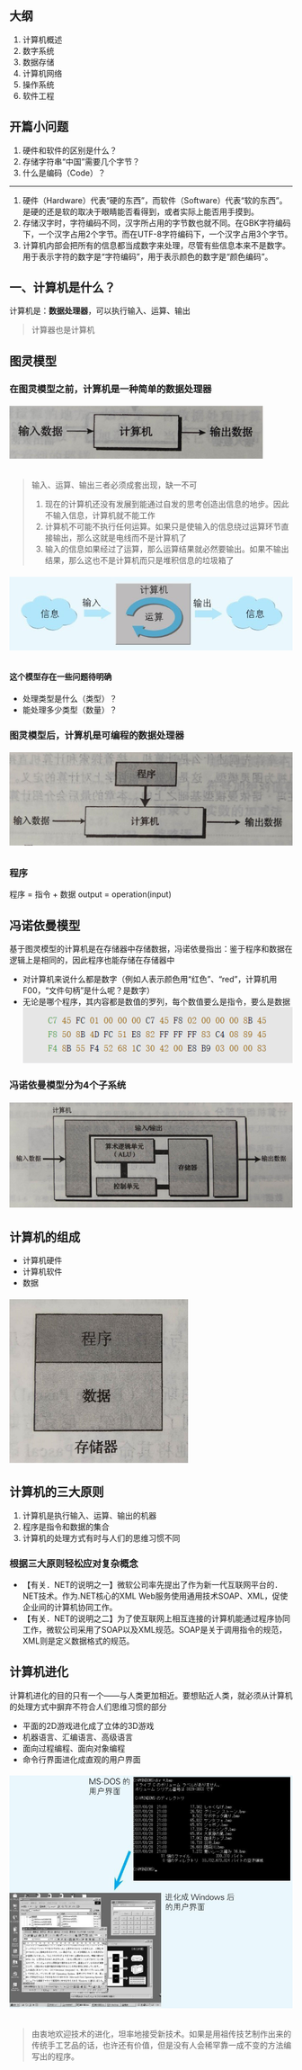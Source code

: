 ## 大纲
1. 计算机概述
2. 数字系统
3. 数据存储
4. 计算机网络
5. 操作系统
6. 软件工程

## 开篇小问题
1. 硬件和软件的区别是什么？
2. 存储字符串“中国”需要几个字节？
3. 什么是编码（Code）？

---
1. 硬件（Hardware）代表“硬的东西”，而软件（Software）代表“软的东西”。是硬的还是软的取决于眼睛能否看得到，或者实际上能否用手摸到。
2. 存储汉字时，字符编码不同，汉字所占用的字节数也就不同。在GBK字符编码下，一个汉字占用2个字节。而在UTF-8字符编码下，一个汉字占用3个字节。
3. 计算机内部会把所有的信息都当成数字来处理，尽管有些信息本来不是数字。用于表示字符的数字是“字符编码”，用于表示颜色的数字是“颜色编码”。


## 一、计算机是什么？
计算机是：**数据处理器**，可以执行输入、运算、输出
> 计算器也是计算机

## 图灵模型
### 在图灵模型之前，计算机是一种简单的数据处理器
###### ![](images/%E5%9B%BE1-%E5%8D%95%E4%B8%80%E7%9B%AE%E6%A0%87%E8%AE%A1%E7%AE%97%E6%9C%BA%E5%99%A8.png)
> 输入、运算、输出三者必须成套出现，缺一不可
> 1. 现在的计算机还没有发展到能通过自发的思考创造出信息的地步。因此不输入信息，计算机就不能工作
> 2. 计算机不可能不执行任何运算。如果只是使输入的信息绕过运算环节直接输出，那么这就是电线而不是计算机了
> 3. 输入的信息如果经过了运算，那么运算结果就必然要输出。如果不输出结果，那么这也不是计算机而只是堆积信息的垃圾箱了
###### ![](images/%E5%9B%BE6-%E8%BE%93%E5%85%A5%E3%80%81%E8%BF%90%E7%AE%97%E3%80%81%E8%BE%93%E5%87%BA.png)

#### 这个模型存在一些问题待明确
- 处理类型是什么（类型）？
- 能处理多少类型（数量）？

### 图灵模型后，计算机是可编程的数据处理器
###### ![](images/%E5%9B%BE2-%E5%9F%BA%E4%BA%8E%E5%9B%BE%E7%81%B5%E6%A8%A1%E5%9E%8B%E7%9A%84%E8%AE%A1%E7%AE%97%E6%9C%BA.png)

### 程序
程序 = 指令 + 数据
output = operation(input)

## 冯诺依曼模型
基于图灵模型的计算机是在存储器中存储数据，冯诺依曼指出：鉴于程序和数据在逻辑上是相同的，因此程序也能存储在存储器中
- 对计算机来说什么都是数字（例如人表示颜色用“红色”、“red”，计算机用F00，“文件句柄”是什么呢？是数字）
- 无论是哪个程序，其内容都是数值的罗列，每个数值要么是指令，要么是数据
    ![](images/%E5%9B%BE4-%E6%9C%BA%E5%99%A8%E8%AF%AD%E8%A8%80%E7%A4%BA%E4%BE%8B.png)
### 冯诺依曼模型分为4个子系统
###### ![](images/%E5%9B%BE3-%E5%86%AF%E8%AF%BA%E4%BE%9D%E6%9B%BC%E6%A8%A1%E5%9E%8B.png)

## 计算机的组成
- 计算机硬件
- 计算机软件
- 数据
###### ![](images/%E5%9B%BE5-%E5%AD%98%E5%82%A8%E5%99%A8%E4%B8%AD%E7%9A%84%E7%A8%8B%E5%BA%8F%E5%92%8C%E6%95%B0%E6%8D%AE.png)

## 计算机的三大原则
1. 计算机是执行输入、运算、输出的机器
2. 程序是指令和数据的集合
3. 计算机的处理方式有时与人们的思维习惯不同

### 根据三大原则轻松应对复杂概念
- 【有关．NET的说明之一】微软公司率先提出了作为新一代互联网平台的．NET技术。作为.NET核心的XML Web服务使用通用技术SOAP、XML，促使企业间的计算机协同工作。
- 【有关．NET的说明之二】为了使互联网上相互连接的计算机能通过程序协同工作，微软公司采用了SOAP以及XML规范。SOAP是关于调用指令的规范，XML则是定义数据格式的规范。

## 计算机进化
计算机进化的目的只有一个——与人类更加相近。要想贴近人类，就必须从计算机的处理方式中摒弃不符合人们思维习惯的部分
- 平面的2D游戏进化成了立体的3D游戏
- 机器语言、汇编语言、高级语言
- 面向过程编程、面向对象编程
- 命令行界面进化成直观的用户界面
###### ![](images/%E5%9B%BE7-%E7%94%A8%E6%88%B7%E7%95%8C%E9%9D%A2%E8%BF%9B%E5%8C%96.png)

> 由衷地欢迎技术的进化，坦率地接受新技术。如果是用祖传技艺制作出来的传统手工艺品的话，也许还有价值，但是没有人会稀罕靠一成不变的方法编写出的程序。